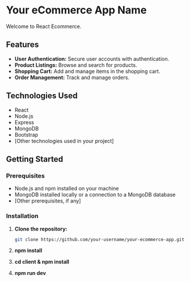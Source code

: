 # Your eCommerce App Name

Welcome to React Ecommerce.

## Features

- **User Authentication:** Secure user accounts with authentication.
- **Product Listings:** Browse and search for products.
- **Shopping Cart:** Add and manage items in the shopping cart.
- **Order Management:** Track and manage orders.

## Technologies Used

- React
- Node.js
- Express
- MongoDB
- Bootstrap
- [Other technologies used in your project]

## Getting Started

### Prerequisites

- Node.js and npm installed on your machine
- MongoDB installed locally or a connection to a MongoDB database
- [Other prerequisites, if any]

### Installation

1. **Clone the repository:**

   ```bash
   git clone https://github.com/your-username/your-ecommerce-app.git

2. **npm install**

2. **cd client & npm install**

4. **npm run dev**

   
